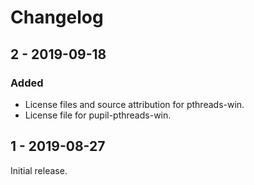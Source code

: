# Changelog

## 2 - 2019-09-18

### Added
* License files and source attribution for pthreads-win.
* License file for pupil-pthreads-win.

## 1 - 2019-08-27

Initial release.